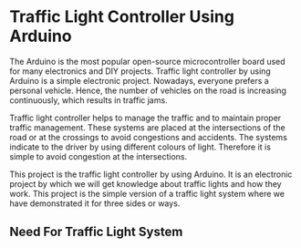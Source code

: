 # Traffic Light Controller Using Arduino

The Arduino is the most popular open-source microcontroller board used for many electronics and DIY projects. Traffic light controller by using Arduino is a simple electronic project. Nowadays, everyone prefers a personal vehicle. Hence, the number of vehicles on the road is increasing continuously, which results in traffic jams.

Traffic light controller helps to manage the traffic and to maintain proper traffic management. These systems are placed at the intersections of the road or at the crossings to avoid congestions and accidents. The systems indicate to the driver by using different colours of light. Therefore it is simple to avoid congestion at the intersections.

This project is the traffic light controller by using Arduino. It is an electronic project by which we will get knowledge about traffic lights and how they work. This project is the simple version of a traffic light system where we have demonstrated it for three sides or ways.

## Need For Traffic Light System

